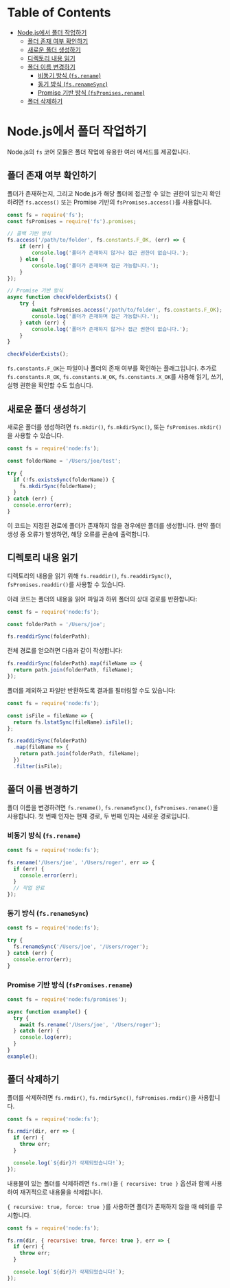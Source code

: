 # Table of Contents

- [Node.js에서 폴더 작업하기](#nodejs에서-폴더-작업하기)
  - [폴더 존재 여부 확인하기](#폴더-존재-여부-확인하기)
  - [새로운 폴더 생성하기](#새로운-폴더-생성하기)
  - [디렉토리 내용 읽기](#디렉토리-내용-읽기)
  - [폴더 이름 변경하기](#폴더-이름-변경하기)
    - [비동기 방식 (`fs.rename`)](#비동기-방식-fsrename)
    - [동기 방식 (`fs.renameSync`)](#동기-방식-fsrenamesync)
    - [Promise 기반 방식 (`fsPromises.rename`)](#promise-기반-방식-fspromisesrename)
  - [폴더 삭제하기](#폴더-삭제하기)

# Node.js에서 폴더 작업하기

Node.js의 `fs` 코어 모듈은 폴더 작업에 유용한 여러 메서드를 제공합니다.


## 폴더 존재 여부 확인하기

폴더가 존재하는지, 그리고 Node.js가 해당 폴더에 접근할 수 있는 권한이 있는지 확인하려면 `fs.access()` 또는 Promise 기반의 `fsPromises.access()`를 사용합니다.

```javascript
const fs = require('fs');
const fsPromises = require('fs').promises;

// 콜백 기반 방식
fs.access('/path/to/folder', fs.constants.F_OK, (err) => {
    if (err) {
        console.log('폴더가 존재하지 않거나 접근 권한이 없습니다.');
    } else {
        console.log('폴더가 존재하며 접근 가능합니다.');
    }
});

// Promise 기반 방식
async function checkFolderExists() {
    try {
        await fsPromises.access('/path/to/folder', fs.constants.F_OK);
        console.log('폴더가 존재하며 접근 가능합니다.');
    } catch (err) {
        console.log('폴더가 존재하지 않거나 접근 권한이 없습니다.');
    }
}

checkFolderExists();
```

`fs.constants.F_OK`는 파일이나 폴더의 존재 여부를 확인하는 플래그입니다. 추가로 `fs.constants.R_OK`, `fs.constants.W_OK`, `fs.constants.X_OK`를 사용해 읽기, 쓰기, 실행 권한을 확인할 수도 있습니다.


## 새로운 폴더 생성하기

새로운 폴더를 생성하려면 `fs.mkdir()`, `fs.mkdirSync()`, 또는 `fsPromises.mkdir()`을 사용할 수 있습니다.

```javascript
const fs = require('node:fs');

const folderName = '/Users/joe/test';

try {
  if (!fs.existsSync(folderName)) {
    fs.mkdirSync(folderName);
  }
} catch (err) {
  console.error(err);
}
```

이 코드는 지정된 경로에 폴더가 존재하지 않을 경우에만 폴더를 생성합니다. 만약 폴더 생성 중 오류가 발생하면, 해당 오류를 콘솔에 출력합니다.


## 디렉토리 내용 읽기

디렉토리의 내용을 읽기 위해 `fs.readdir()`, `fs.readdirSync()`, `fsPromises.readdir()`를 사용할 수 있습니다.

아래 코드는 폴더의 내용을 읽어 파일과 하위 폴더의 상대 경로를 반환합니다:

```javascript
const fs = require('node:fs');

const folderPath = '/Users/joe';

fs.readdirSync(folderPath);
```

전체 경로를 얻으려면 다음과 같이 작성합니다:

```javascript
fs.readdirSync(folderPath).map(fileName => {
  return path.join(folderPath, fileName);
});
```

폴더를 제외하고 파일만 반환하도록 결과를 필터링할 수도 있습니다:

```javascript
const fs = require('node:fs');

const isFile = fileName => {
  return fs.lstatSync(fileName).isFile();
};

fs.readdirSync(folderPath)
  .map(fileName => {
    return path.join(folderPath, fileName);
  })
  .filter(isFile);
```


## 폴더 이름 변경하기

폴더 이름을 변경하려면 `fs.rename()`, `fs.renameSync()`, `fsPromises.rename()`을 사용합니다. 첫 번째 인자는 현재 경로, 두 번째 인자는 새로운 경로입니다.

### 비동기 방식 (`fs.rename`)

```javascript
const fs = require('node:fs');

fs.rename('/Users/joe', '/Users/roger', err => {
  if (err) {
    console.error(err);
  }
  // 작업 완료
});
```

### 동기 방식 (`fs.renameSync`)

```javascript
const fs = require('node:fs');

try {
  fs.renameSync('/Users/joe', '/Users/roger');
} catch (err) {
  console.error(err);
}
```

### Promise 기반 방식 (`fsPromises.rename`)

```javascript
const fs = require('node:fs/promises');

async function example() {
  try {
    await fs.rename('/Users/joe', '/Users/roger');
  } catch (err) {
    console.log(err);
  }
}
example();
```


## 폴더 삭제하기

폴더를 삭제하려면 `fs.rmdir()`, `fs.rmdirSync()`, `fsPromises.rmdir()`을 사용합니다.

```javascript
const fs = require('node:fs');

fs.rmdir(dir, err => {
  if (err) {
    throw err;
  }

  console.log(`${dir}가 삭제되었습니다!`);
});
```

내용물이 있는 폴더를 삭제하려면 `fs.rm()`을 `{ recursive: true }` 옵션과 함께 사용하여 재귀적으로 내용물을 삭제합니다.

`{ recursive: true, force: true }`를 사용하면 폴더가 존재하지 않을 때 예외를 무시합니다.

```javascript
const fs = require('node:fs');

fs.rm(dir, { recursive: true, force: true }, err => {
  if (err) {
    throw err;
  }

  console.log(`${dir}가 삭제되었습니다!`);
});
```


